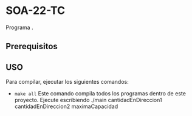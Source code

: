 # SOA-22-TC
Programa .

## Prerequisitos


## USO
Para compilar, ejecutar los siguientes comandos: 
- `make all`
Este comando compila todos los programas dentro de este proyecto.
Ejecute escribiendo ./main cantidadEnDireccion1 cantidadEnDireccion2 maximaCapacidad


